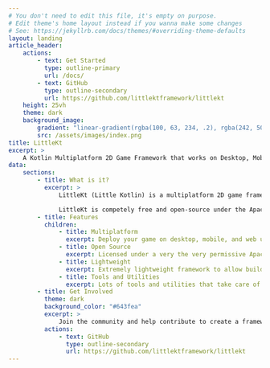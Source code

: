 ```yaml
---
# You don't need to edit this file, it's empty on purpose.
# Edit theme's home layout instead if you wanna make some changes
# See: https://jekyllrb.com/docs/themes/#overriding-theme-defaults
layout: landing
article_header:
    actions:
        - text: Get Started
          type: outline-primary
          url: /docs/
        - text: GitHub
          type: outline-secondary
          url: https://github.com/littlektframework/littlekt
    height: 25vh
    theme: dark
    background_image:
        gradient: "linear-gradient(rgba(100, 63, 234, .2), rgba(242, 50, 97, .2))"
        src: /assets/images/index.png
title: LittleKt
excerpt: >
    A Kotlin Multiplatform 2D Game Framework that works on Desktop, Mobile, and Browser.
data:
    sections:
        - title: What is it?
          excerpt: >
              LittleKt (Little Kotlin) is a multiplatform 2D game framework written in Kotlin.  LittleKt provides a huge set of common tools and utilities to help create your   game while being low level enough to build your own engine or framework on top    of it.

              LittleKt is competely free and open-source under the Apache 2.0 license which means no fees or royalites. Everything written is completely yours.
        - title: Features
          children:
              - title: Multiplatform
                excerpt: Deploy your game on desktop, mobile, and web using the same code base.
              - title: Open Source
                excerpt: Licensed under a very the very permissive Apache 2.0 and open to contributions.
              - title: Lightweight
                excerpt: Extremely lightweight framework to allow building custom engines and frameworks ontop of.
              - title: Tools and Utilities
                excerpt: Lots of tools and utilities that take care of the low-level things to allow you to focus on more higher level features.
        - title: Get Involved
          theme: dark
          background_color: "#643fea"
          excerpt: >
              Join the community and help contribute to create a framework that everyone can use
          actions:
              - text: GitHub
                type: outline-secondary
                url: https://github.com/littlektframework/littlekt
---
```

